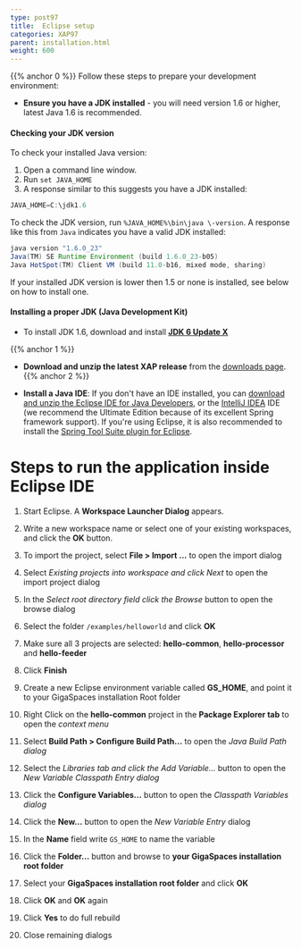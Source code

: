 ```yaml
---
type: post97
title:  Eclipse setup
categories: XAP97
parent: installation.html
weight: 600
---
```







{{% anchor 0 %}}
Follow these steps to prepare your development environment:


- **Ensure you have a JDK installed** - you will need version 1.6 or higher, latest Java 1.6 is recommended.

#### Checking your JDK version

To check your installed Java version:

1. Open a command line window.
1. Run `set JAVA_HOME`
1. A response similar to this suggests you have a JDK installed:


```java
JAVA_HOME=C:\jdk1.6
```

To check the JDK version, run `%JAVA_HOME%\bin\java \-version`. A response like this from `Java` indicates you have a valid JDK installed:


```java
java version "1.6.0_23"
Java(TM) SE Runtime Environment (build 1.6.0_23-b05)
Java HotSpot(TM) Client VM (build 11.0-b16, mixed mode, sharing)
```

If your installed JDK version is lower then 1.5 or none is installed, see below on how to install one.

#### Installing a proper JDK (Java Development Kit)

- To install JDK 1.6, download and install [**JDK 6 Update X**](http://java.sun.com/javase/downloads/index.jsp)


{{% anchor 1 %}}


- **Download and unzip the latest XAP release** from the [downloads page](http://www.gigaspaces.com/LatestProductVersion).
{{% anchor 2 %}}


- **Install a Java IDE**: If you don't have an IDE installed, you can [download and unzip the Eclipse IDE for Java Developers](http://www.eclipse.org/downloads), or the [IntelliJ IDEA](http://www.jetbrains.com/idea/download/index.html) IDE (we recommend the Ultimate Edition because of its excellent Spring framework support).
If you're using Eclipse, it is also recommended to install the [Spring Tool Suite plugin for Eclipse](http://www.springsource.com/developer/sts).

# Steps to run the application inside Eclipse IDE

1. Start Eclipse. A **Workspace Launcher Dialog** appears.
1. Write a new workspace name or select one of your existing workspaces, and click the **OK** button.
1. To import the project, select **File > Import ...** to open the import dialog
1. Select **Existing projects into workspace* and click *Next** to open the import project dialog
1. In the **Select root directory* field click the *Browse** button to open the browse dialog
1. Select the folder `/examples/helloworld` and click **OK**
1. Make sure all 3 projects are selected: **hello-common**, **hello-processor** and **hello-feeder**
1. Click **Finish**
1. Create a new Eclipse environment variable called **GS_HOME**, and point it to your GigaSpaces installation Root folder

1. Right Click on the **hello-common** project in the **Package Explorer tab** to open the _context menu_
1. Select **Build Path > Configure Build Path...** to open the _Java Build Path dialog_
1. Select the **Libraries tab* and click the *Add Variable...** button to open the _New Variable Classpath Entry dialog_
1. Click the **Configure Variables...** button to open the _Classpath Variables dialog_
1. Click the **New...** button to open the _New Variable Entry_ dialog
1. In the **Name** field write `GS_HOME` to name the variable
1. Click the **Folder...** button and browse to **your GigaSpaces installation root folder**
1. Select your **GigaSpaces installation root folder** and click **OK**
1. Click **OK** and **OK** again
1. Click **Yes** to do full rebuild
1. Close remaining dialogs
